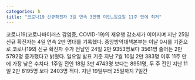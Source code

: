 ```yaml
---
categories: h
title: "코로나19 신규확진자 3일 연속 3만명 미만…일요일 11주 만에 최저"
---
```

코로나19(코로나바이러스 감염증, COVID-19)의 재유행 감소세가 이어지며 지난 25일 신규 확진자는 4일 연속 2만 명대를 기록했다. 중앙방역대책본부는 이날 0시를 기준으로 코로나19의 신규 확진자 수가 전날인 24일 2만 9353명보다 3561명 줄어든 2만 5792명 증가했다고 밝혔다. 일요일 발표 기준 지난 7월 10일 2만 383명 이후 11주 만에 가장 낮은 수치다. 1주일 전인 18일 3만 4743명 보다는 8951명, 두 주 전인 지난 11일 2만 8195명 보다 2403명 적다. 지난 19일부터 25일까지 7일간